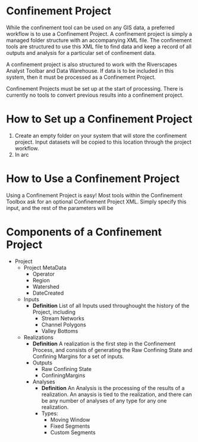 
# Confinement Project

While the confinement tool can be used on any GIS data, a preferred workflow is to use a Confinement Project. A confinement project is simply a managed folder structure with an accompanying XML file. The confinement tools are structured to use this XML file to find data and keep a record of all outputs and analysis for a particular set of confinement data. 

A confinement project is also structured to work with the Riverscapes Analyst Toolbar and Data Warehouse. If data is to be included in this system, then it must be processed as a Confinement Project.

Confinement Projects must be set up at the start of processing. There is currently no tools to convert previous results into a confinement project.


# How to Set up a Confinement Project
1. Create an empty folder on your system that will store the confinement project. Input datasets will be copied to this location through the project workflow.
2. In arc

# How to Use a Confinement Project

Using a Confinement Project is easy! Most tools within the Confinement Toolbox ask for an optional Confinement Project XML. Simply specify this input, and the rest of the parameters will be 

# Components of a Confinement Project

- Project
	- Project MetaData
		- Operator
		- Region
		- Watershed
		- DateCreated
	- Inputs
		- **Definition** List of all Inputs used throughought the history of the Project, including
			- Stream Networks
			- Channel Polygons
			- Valley Bottoms
	- Realizations
		- **Definition** A realization is the first step in the Confinement Process, and consists of generating the Raw Confining State and Confining Margins for a set of inputs. 
		- Outputs
			- Raw Confining State
			- ConfiningMargins
		- Analyses
			- **Definition** An Analysis is the processing of the results of a realization. An anaysis is tied to the realization, and there can be any number of analyses of any type for any one realization.
			- Types:
				- Moving Window
				- Fixed Segments
				- Custom Segments